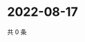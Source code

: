 # 2022-08-17

共 0 条

<!-- BEGIN WEIBO -->
<!-- 最后更新时间 Wed Aug 17 2022 23:26:00 GMT+0800 (China Standard Time) -->

<!-- END WEIBO -->
